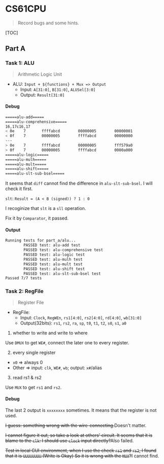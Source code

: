 # CS61CPU

> Record bugs and some hints.

[TOC]

## Part A

### Task 1: ALU

> Arithmetic Logic Unit

* ALU: `Input + ${functions} + Mux => Output`
    * Input: `A[31:0]`, `B[31:0]`, `ALUSel[3:0]`
    * Output: `Result[31:0]`

#### Debug

```bash
=====alu-add=====
=====alu-comprehensive=====
16,17c16,17
< 0e    7       ffffabcd        00000005        00000001
< 0f    7       00000005        ffffabcd        00000000
---
> 0e    7       ffffabcd        00000005        fff579a0
> 0f    7       00000005        ffffabcd        0000a000
=====alu-logic=====
=====alu-mulh=====
=====alu-mult=====
=====alu-shift=====
=====alu-slt-sub-bsel=====
```

It seems that `diff` cannot find the difference in `alu-slt-sub-bsel`. I will check it first.

`slt`: `Result = (A < B (signed)) ? 1 : 0`

I recoginize that `slt` is a `sll` operation.

Fix it by `Comparator`, it passed.

#### Output

```bash
Running tests for part_a/alu...
        PASSED test: alu-add test
        PASSED test: alu-comprehensive test
        PASSED test: alu-logic test
        PASSED test: alu-mulh test
        PASSED test: alu-mult test
        PASSED test: alu-shift test
        PASSED test: alu-slt-sub-bsel test
Passed 7/7 tests
```

### Task 2: RegFile

> Register File

* RegFile:
    * Input: `Clock`, `RegWEn`, `rs1[4:0]`, `rs2[4:0]`, `rd[4:0]`, `wb[31:0]`
    * Output(32bits): `rs1`, `rs2`, `ra`, `sp`, `t0`, `t1`, `t2`, `s0`, `s1`, `a0`

1. whether to write and write to where

Use `DMUX` to get `WE#`, connect the later one to every register.

2. every single register

* `x0` => always 0
* Other => input: `clk`, `WE#`, `wb`; output: `x#`/alias

3. read rs1 & rs2

Use `MUX` to get `rs1` and `rs2`.

#### Debug

The last 2 output is `xxxxxxxx` sometimes. It means that the register is not used.

~~I guess: something wrong with the wire-connecting.~~Doesn't matter.

~~I cannot figure it out, so take a look at others' circuit. It seems that it is blame to the `clk`: I should use `clock` input directly?~~Also failed.

~~Test in local GUI environment, when I use the check `rs1` and `rs2`, I found that it is `UUUUUUUU`.(Write is Okay) So it is wrong with the `MUX`?~~I cannot find.

